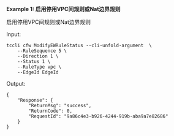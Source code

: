 **Example 1: 启用停用VPC间规则或Nat边界规则**

启用停用VPC间规则或Nat边界规则

Input: 

```
tccli cfw ModifyEWRuleStatus --cli-unfold-argument  \
    --RuleSequence 5 \
    --Direction 1 \
    --Status 1 \
    --RuleType vpc \
    --EdgeId EdgeId
```

Output: 
```
{
    "Response": {
        "ReturnMsg": "success",
        "ReturnCode": 0,
        "RequestId": "9a86c4e3-b926-4244-919b-aba9a7e82686"
    }
}
```

